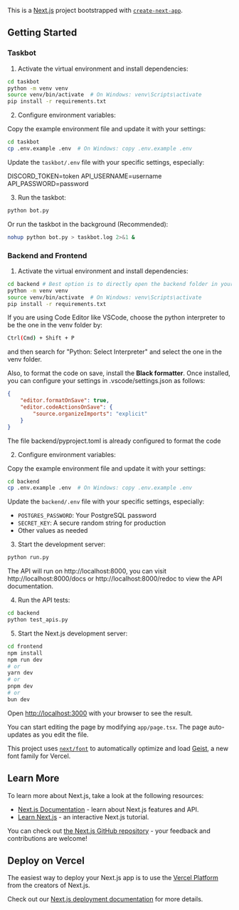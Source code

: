 This is a [Next.js](https://nextjs.org) project bootstrapped with [`create-next-app`](https://nextjs.org/docs/app/api-reference/cli/create-next-app).

## Getting Started

### Taskbot

1. Activate the virtual environment and install dependencies:

```bash
cd taskbot
python -m venv venv
source venv/bin/activate  # On Windows: venv\Scripts\activate
pip install -r requirements.txt
```

2. Configure environment variables:

Copy the example environment file and update it with your settings:

```bash
cd taskbot
cp .env.example .env  # On Windows: copy .env.example .env
```

Update the `taskbot/.env` file with your specific settings, especially:

DISCORD_TOKEN=token
API_USERNAME=username
API_PASSWORD=password

3. Run the taskbot:

```bash
python bot.py
```

Or run the taskbot in the background (Recommended):

```bash
nohup python bot.py > taskbot.log 2>&1 &
```

### Backend and Frontend
1. Activate the virtual environment and install dependencies:

```bash
cd backend # Best option is to directly open the backend folder in your IDE
python -m venv venv
source venv/bin/activate  # On Windows: venv\Scripts\activate
pip install -r requirements.txt
```

If you are using Code Editor like VSCode, choose the python interpreter to be the one in the venv folder by:

```bash
Ctrl(Cmd) + Shift + P
```

and then search for "Python: Select Interpreter" and select the one in the venv folder.

Also, to format the code on save, install the **Black formatter**. Once installed, you can configure your settings in .vscode/settings.json as follows:

```json
{
    "editor.formatOnSave": true,
    "editor.codeActionsOnSave": {
        "source.organizeImports": "explicit"
    }
}
```

The file backend/pyproject.toml is already configured to format the code

2. Configure environment variables:

Copy the example environment file and update it with your settings:

```bash
cd backend
cp .env.example .env  # On Windows: copy .env.example .env
```

Update the `backend/.env` file with your specific settings, especially:

- `POSTGRES_PASSWORD`: Your PostgreSQL password
- `SECRET_KEY`: A secure random string for production
- Other values as needed

3. Start the development server:

```bash
python run.py
```

The API will run on http://localhost:8000, you can visit http://localhost:8000/docs or http://localhost:8000/redoc to view the API documentation.

4. Run the API tests:

```bash
cd backend
python test_apis.py
```

5. Start the Next.js development server:

```bash
cd frontend
npm install
npm run dev
# or
yarn dev
# or
pnpm dev
# or
bun dev
```

Open [http://localhost:3000](http://localhost:3000) with your browser to see the result.

You can start editing the page by modifying `app/page.tsx`. The page auto-updates as you edit the file.

This project uses [`next/font`](https://nextjs.org/docs/app/building-your-application/optimizing/fonts) to automatically optimize and load [Geist](https://vercel.com/font), a new font family for Vercel.

## Learn More

To learn more about Next.js, take a look at the following resources:

- [Next.js Documentation](https://nextjs.org/docs) - learn about Next.js features and API.
- [Learn Next.js](https://nextjs.org/learn) - an interactive Next.js tutorial.

You can check out [the Next.js GitHub repository](https://github.com/vercel/next.js) - your feedback and contributions are welcome!

## Deploy on Vercel

The easiest way to deploy your Next.js app is to use the [Vercel Platform](https://vercel.com/new?utm_medium=default-template&filter=next.js&utm_source=create-next-app&utm_campaign=create-next-app-readme) from the creators of Next.js.

Check out our [Next.js deployment documentation](https://nextjs.org/docs/app/building-your-application/deploying) for more details.
